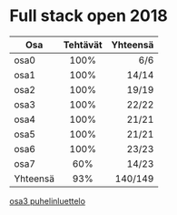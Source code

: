 # Full stack open 2018

| Osa           | Tehtävät      | Yhteensä   |
| ------------- |:-------------:| -------:|
| osa0          | 100%			| 6/6     |
| osa1          | 100%			| 14/14   |
| osa2          | 100%			| 19/19   |
| osa3          | 100%			| 22/22   |
| osa4          | 100%			| 21/21   |
| osa5          | 100%			| 21/21   |
| osa6          | 100%			| 23/23   |
| osa7          | 60%			| 14/23    |
| Yhteensä      | 93%			| 140/149 |

[osa3 puhelinluettelo](https://fskotix-persons.herokuapp.com)
